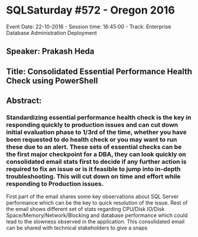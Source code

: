 # SQLSaturday #572 - Oregon 2016
Event Date: 22-10-2016 - Session time: 16:45:00 - Track: Enterprise Database Administration  Deployment
## Speaker: Prakash Heda
## Title: Consolidated Essential Performance Health Check using PowerShell
## Abstract:
### Standardizing essential performance health check is the key in responding quickly to production issues and can cut down initial evaluation phase to 1/3rd of the time, whether you have been requested to do health check or you may want to run these due to an alert. These sets of essential checks can be the first major checkpoint for a DBA, they can look quickly on consolidated email stats first to decide if any further action is required to fix an issue or is it feasible to jump into in-depth troubleshooting. This will cut down on time and effort while responding to Production issues.

First part of the email shares some key observations about SQL Server performance which can be the key to quick resolution of the issue. Rest of the email shows different set of stats regarding CPU/Disk IO/Disk Space/Memory/Network/Blocking and database performance which could lead to the slowness observed in the application. This consolidated email can be shared with technical stakeholders to give a snaps
